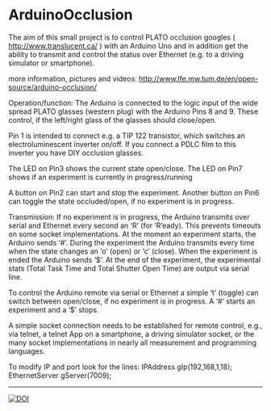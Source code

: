 ﻿# ArduinoOcclusion
The aim of this small project is to control PLATO occlusion googles ( http://www.translucent.ca/ ) with an Arduino Uno and in addition get the ability to transmit and control the status over Ethernet (e.g. to a driving simulator or smartphone).


more information, pictures and videos: http://www.lfe.mw.tum.de/en/open-source/arduino-occlusion/

Operation/function:
The Arduino is connected to the logic input of the wide spread PLATO glasses (western plug) with the Arduino Pins 8 and 9. These control, if the left/right glass of the glasses should close/open.

Pin 1 is intended to connect e.g. a TIP 122 transistor, which switches an electroluminescent inverter on/off. If you connect a PDLC film to this inverter you have DIY occlusion glasses.

The LED on Pin3 shows the current state open/close.
The LED on Pin7 shows if an experiment is currently in progress/running

A button on Pin2 can start and stop the experiment.
Another button on Pin6 can toggle the state occluded/open, if no experiment is in progress.

Transmission:
If no experiment is in progress, the Arduino transmits over serial and Ethernet every second an ‘R’ (for ‘R’eady). This prevents timeouts on some socket implementations. At the moment an experiment starts, the Arduino sends ‘#’. During the experiment the Arduino transmits every time when the state changes an ‘o’ (open) or ‘c’ (close). When the experiment is ended the Arduino sends ‘$’. At the end of the experiment, the experimental stats (Total Task Time and Total Shutter Open Time) are output via serial line.

To control the Arduino remote via serial or Ethernet a simple ‘t’ (toggle) can switch between open/close, if no experiment is in progress. A ‘#’ starts an experiment and a ‘$’ stops.

A simple socket connection needs to be established for remote control, e.g., via telnet, a telnet App on a smartphone, a driving simulator socket, or the many socket implementations in nearly all measurement and programming languages.

To modify IP and port look for the lines:
IPAddress gIp(192,168,1,18);
EthernetServer gServer(7009);

-----------
[![DOI](https://zenodo.org/badge/12944/InstituteOfErgonomics/ArduinoOcclusion.svg)](http://dx.doi.org/10.5281/zenodo.17616)
